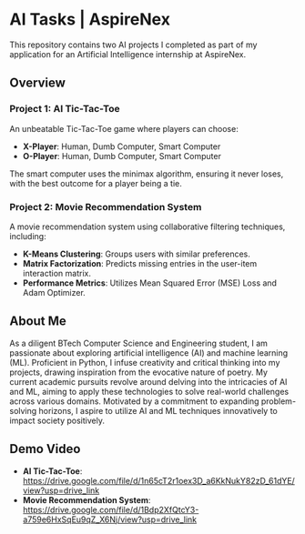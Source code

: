 # AI Tasks | AspireNex

This repository contains two AI projects I completed as part of my application for an Artificial Intelligence internship at AspireNex.

## Overview

### Project 1: AI Tic-Tac-Toe
An unbeatable Tic-Tac-Toe game where players can choose:
- **X-Player**: Human, Dumb Computer, Smart Computer
- **O-Player**: Human, Dumb Computer, Smart Computer

The smart computer uses the minimax algorithm, ensuring it never loses, with the best outcome for a player being a tie.

### Project 2: Movie Recommendation System
A movie recommendation system using collaborative filtering techniques, including:
- **K-Means Clustering**: Groups users with similar preferences.
- **Matrix Factorization**: Predicts missing entries in the user-item interaction matrix.
- **Performance Metrics**: Utilizes Mean Squared Error (MSE) Loss and Adam Optimizer.

## About Me
As a diligent BTech Computer Science and Engineering student, I am passionate about exploring artificial intelligence (AI) and machine learning (ML). Proficient in Python, I infuse creativity and critical thinking into my projects, drawing inspiration from the evocative nature of poetry. My current academic pursuits revolve around delving into the intricacies of AI and ML, aiming to apply these technologies to solve real-world challenges across various domains. Motivated by a commitment to expanding problem-solving horizons, I aspire to utilize AI and ML techniques innovatively to impact society positively.

## Demo Video
- **AI Tic-Tac-Toe**: https://drive.google.com/file/d/1n65cT2r1oex3D_a6KkNukY82zD_61dYE/view?usp=drive_link
- **Movie Recommendation System**: https://drive.google.com/file/d/1Bdp2XfQtcY3-a759e6HxSqEu9qZ_X6Nj/view?usp=drive_link
